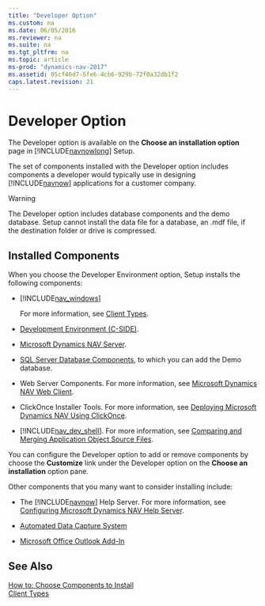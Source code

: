 ```yaml
---
title: "Developer Option"
ms.custom: na
ms.date: 06/05/2016
ms.reviewer: na
ms.suite: na
ms.tgt_pltfrm: na
ms.topic: article
ms-prod: "dynamics-nav-2017"
ms.assetid: 05cf46d7-5fe6-4cb6-929b-72f0a32db1f2
caps.latest.revision: 21
---
```

# Developer Option
The Developer option is available on the **Choose an installation option** page in [!INCLUDE[navnowlong](includes/navnowlong_md.md)] Setup.  
  
 The set of components installed with the Developer option includes components a developer would typically use in designing [!INCLUDE[navnow](includes/navnow_md.md)] applications for a customer company.  
  
> [!WARNING]  
>  The Developer option includes database components and the demo database. Setup cannot install the data file for a database, an .mdf file, if the destination folder or drive is compressed.  
  
## Installed Components  
 When you choose the Developer Environment option, Setup installs the following components:  
  
-   [!INCLUDE[nav_windows](includes/nav_windows_md.md)]  
  
     For more information, see [Client Types](Client-Types.md).  
  
-   [Development Environment \(C-SIDE\)](Development-Environment--C-SIDE-.md).  
  
-   [Microsoft Dynamics NAV Server](Microsoft-Dynamics-NAV-Server.md).  
  
-   [SQL Server Database Components](SQL-Server-Database-Components.md), to which you can add the Demo database.  
  
-   Web Server Components. For more information, see [Microsoft Dynamics NAV Web Client](Microsoft-Dynamics-NAV-Web-Client.md).  
  
-   ClickOnce Installer Tools. For more information, see [Deploying Microsoft Dynamics NAV Using ClickOnce](Deploying-Microsoft-Dynamics-NAV-Using-ClickOnce.md).  
  
-   [!INCLUDE[nav_dev_shell](includes/nav_dev_shell_md.md)]. For more information, see [Comparing and Merging Application Object Source Files](Comparing-and-Merging-Application-Object-Source-Files.md).  
  
 You can configure the Developer option to add or remove components by choose the **Customize** link under the Developer option on the **Choose an installation** option pane.  
  
 Other components that you many want to consider installing include:  
  
-   The [!INCLUDE[navnow](includes/navnow_md.md)] Help Server. For more information, see [Configuring Microsoft Dynamics NAV Help Server](Configuring-Microsoft-Dynamics-NAV-Help-Server.md).  
  
-   [Automated Data Capture System](Automated-Data-Capture-System.md)  
  
-   [Microsoft Office Outlook Add-In](Microsoft-Office-Outlook-Add-In.md)  
  
## See Also  
 [How to: Choose Components to Install](How-to--Choose%20Components%20to%20Install.md)   
 [Client Types](Client-Types.md)